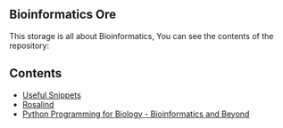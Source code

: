 ## Bioinformatics Ore

This storage is all about Bioinformatics, You can see the contents of the repository:

## Contents
- [Useful Snippets](useful_snippets/)
- [Rosalind ](http://rosalind.info/problems/locations/)
- [Python Programming for Biology - Bioinformatics and Beyond](https://books.google.com/books/about/Python_Programming_for_Biology.html?id=oQNoBgAAQBAJ&printsec=frontcover&source=kp_read_button&hl=en#v=onepage&q&f=false)
